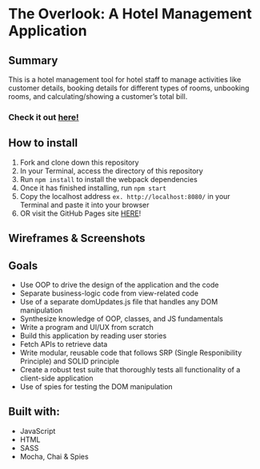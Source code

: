 # The Overlook: A Hotel Management Application

## Summary

This is a hotel management tool for hotel staff to manage activities like customer details, booking details for different types of rooms, unbooking rooms, and calculating/showing a customer’s total bill.

### Check it out [here!](https://edwindelbosque.github.io/TheOverlook/)

## How to install

1. Fork and clone down this repository
2. In your Terminal, access the directory of this repository
3. Run `npm install` to install the webpack dependencies
4. Once it has finished installing, run `npm start`
5. Copy the localhost address `ex. http://localhost:8080/` in your Terminal and paste it into your browser
6. OR visit the GitHub Pages site [HERE](https://edwindelbosque.github.io/TheOverlook/)!

## Wireframes & Screenshots

## Goals

- Use OOP to drive the design of the application and the code
- Separate business-logic code from view-related code
- Use of a separate domUpdates.js file that handles any DOM manipulation
- Synthesize knowledge of OOP, classes, and JS fundamentals
- Write a program and UI/UX from scratch
- Build this application by reading user stories
- Fetch APIs to retrieve data
- Write modular, reusable code that follows SRP (Single Responibility Principle) and SOLID principle
- Create a robust test suite that thoroughly tests all functionality of a client-side application
- Use of spies for testing the DOM manipulation

## Built with:

- JavaScript
- HTML
- SASS
- Mocha, Chai & Spies
